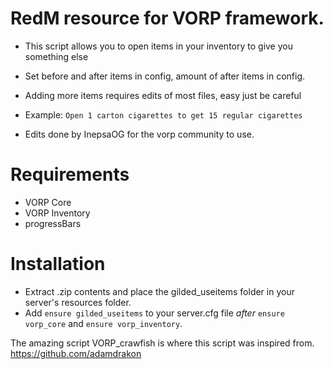 # RedM resource for VORP framework.

- This script allows you to open items in your inventory to give you something else

- Set before and after items in config, amount of after items in config.

- Adding more items requires edits of most files, easy just be careful

- Example: `Open 1 carton cigarettes to get 15 regular cigarettes`

- Edits done by InepsaOG for the vorp community to use.

# Requirements
- VORP Core
- VORP Inventory
- progressBars

# Installation
- Extract .zip contents and place the gilded_useitems folder in your server's resources folder.
- Add `ensure gilded_useitems` to your server.cfg file *after* `ensure vorp_core` and `ensure vorp_inventory`.


The amazing script VORP_crawfish is where this script was inspired from. https://github.com/adamdrakon



